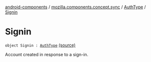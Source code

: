 [android-components](../../index.md) / [mozilla.components.concept.sync](../index.md) / [AuthType](index.md) / [Signin](./-signin.md)

# Signin

`object Signin : `[`AuthType`](index.md) [(source)](https://github.com/mozilla-mobile/android-components/blob/master/components/concept/sync/src/main/java/mozilla/components/concept/sync/OAuthAccount.kt#L72)

Account created in response to a sign-in.

